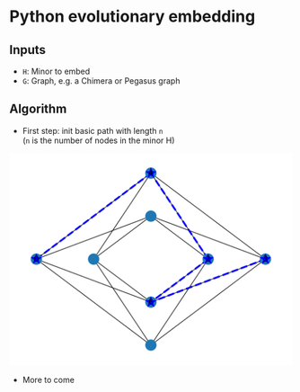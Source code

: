 # Python evolutionary embedding

## Inputs
- `H`: Minor to embed
- `G`: Graph, e.g. a Chimera or Pegasus graph

## Algorithm
- First step: init basic path with length `n`
<br>(`n` is the number of nodes in the minor H)

![Init basic path](./images/init_path.svg)

- More to come
